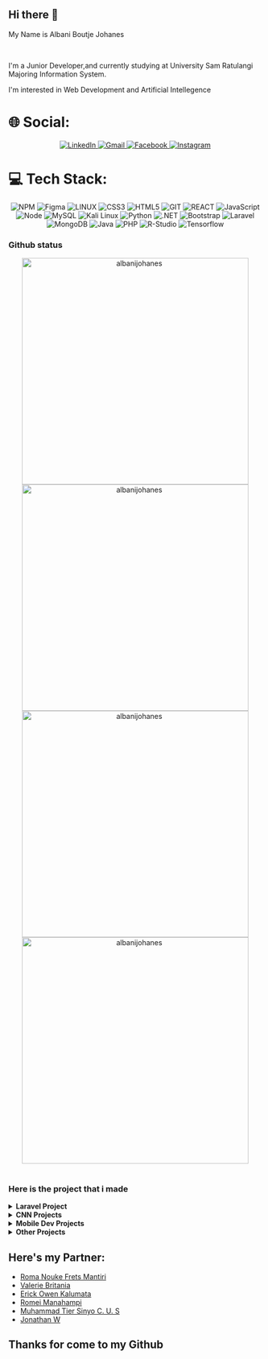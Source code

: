<h2>Hi there 👋</h2>

<p>My Name is Albani Boutje Johanes</p>
<br>
<p>I'm a Junior Developer,and currently studying at University Sam Ratulangi Majoring Information System.  </p>
<p>I'm interested in Web Development and Artificial Intellegence</p>

# 🌐 Social:

<div align="center">
  <a href='https://www.linkedin.com/in/albani-johanes-822459279/'>
  <img src='https://img.shields.io/badge/-LinkedIn-%230077B5?style=for-the-badge&logo=linkedin&logoColor=white' alt='LinkedIn'/>
  </a>
  <a href='mailto:albanibjl@gmail.com'>
  <img src='https://img.shields.io/badge/-Gmail-%23333?style=for-the-badge&logo=gmail&logoColor=white' alt='Gmail'/>
  </a>
  <a href='https://web.facebook.com/albani.bjl.5'>
    <img src='https://img.shields.io/badge/Facebook-1877F2?style=for-the-badge&logo=facebook&logoColor=white' alt='Facebook'>
  </a>
  <a href='https://www.instagram.com/albaniboutje'>
    <img src='https://img.shields.io/badge/Instagram-E4405F?style=for-the-badge&logo=instagram&logoColor=white' alt='Instagram'>
  </a>
</div>

# 💻 Tech Stack:

<div align="center">
  <img src='https://img.shields.io/badge/NPM-%23000000.svg?style=for-the-badge&logo=npm&logoColor=white' alt='NPM'>
  <img src='https://img.shields.io/badge/figma-%23F24E1E.svg?style=for-the-badge&logo=figma&logoColor=white' alt='Figma'>
  <img src='https://img.shields.io/badge/Linux-FCC624?style=for-the-badge&logo=linux&logoColor=black' alt='LINUX'>
  <img src='https://img.shields.io/badge/css3-%231572B6.svg?style=for-the-badge&logo=css3&logoColor=white' alt='CSS3'>
  <img src='https://img.shields.io/badge/html5-%23E34F26.svg?style=for-the-badge&logo=html5&logoColor=white' alt='HTML5'>
  <img src='https://img.shields.io/badge/GIT-E44C30?style=for-the-badge&logo=git&logoColor=white' alt='GIT'>
  <img src='https://img.shields.io/badge/React-002160?style=for-the-badge&logo=react&logoColor=61DAFB' alt='REACT'>
  <img src='https://img.shields.io/badge/JavaScript-F7DF1E?style=for-the-badge&logo=javascript&logoColor=black' alt='JavaScript'>
  <img src='https://img.shields.io/badge/Node.js-43853D?style=for-the-badge&logo=node.js&logoColor=white' alt='Node'>
  <img src='https://img.shields.io/badge/MySQL-005C84?style=for-the-badge&logo=mysql&logoColor=white' alt='MySQL'>
  <img src='https://img.shields.io/badge/Kali_Linux-557C94?style=for-the-badge&logo=kali-linux&logoColor=white' alt='Kali Linux'>
  <img src='https://img.shields.io/badge/Python-3776AB?style=for-the-badge&logo=python&logoColor=white' alt='Python'>
  <img src='https://img.shields.io/badge/.NET-5C2D91?style=for-the-badge&logo=.net&logoColor=white' alt='.NET'>
  <img src='https://img.shields.io/badge/Bootstrap-563D7C?style=for-the-badge&logo=bootstrap&logoColor=white' alt='Bootstrap'>
  <img src='https://img.shields.io/badge/Laravel-FF2D20?style=for-the-badge&logo=laravel&logoColor=white' alt='Laravel'>
  <img src='https://img.shields.io/badge/MongoDB-4EA94B?style=for-the-badge&logo=mongodb&logoColor=white' alt='MongoDB'>
  <img src='https://img.shields.io/badge/Java-ED8B00?style=for-the-badge&logo=openjdk&logoColor=white' alt='Java'>
  <img src='https://img.shields.io/badge/PHP-777BB4?style=for-the-badge&logo=php&logoColor=white' alt='PHP'>
  <img src='https://img.shields.io/badge/R-276DC3?style=for-the-badge&logo=r&logoColor=white' alt='R-Studio'>
  <img src='https://img.shields.io/badge/TensorFlow-FF6F00?style=for-the-badge&logo=tensorflow&logoColor=white' alt='Tensorflow'>
</div>

<h3>Github status</h3>

<div align="center">
   <a href="https://github.com/albanijohanes">
     <img src="https://github-readme-stats.vercel.app/api?username=albanijohanes&&include_all_commits=true&count_private=true&show_icons=true&theme=synthwave&hide_border=true" width="450" alt="albanijohanes"/>
     <img src="https://github-readme-streak-stats.herokuapp.com/?user=albanijohanes&theme=synthwave&hide_border=true&date_format=j%20M[%20Y]" width="450" alt="albanijohanes"/>
     <img src="https://github-readme-stats.vercel.app/api/top-langs/?username=albanijohanes&layout=compact&theme=synthwave" width="450"  alt="albanijohanes"/>
     <img src="https://github-profile-trophy.vercel.app/?username=albanijohanes&title=MultipleLang,Stars,Followers,Issues,Commits,Puller&row=2&column=3&layout=compact&theme=synthwave&no-frame=true&no-bg=true" width="450" alt="albanijohanes"/>
   </a>
</div>
<br>

<h3>Here is the project that i made</h3>
<details>	
  <br />
  <summary><b>Laravel Project</b></summary>
  	<ul>
      <li><a href="https://github.com/albanijohanes/crud-laravel">Crud-laravel</a></li>
      <li><a href="https://github.com/albanijohanes/laravel-react-api-crud">Crud laravel with front-end react and API</a></li>
      <li><a href="https://github.com/albanijohanes/project_gemastik">Porter Application featuring Roma Mantiri as Team Leader</a><span> The web: touleos.great-site.net</span></li>
      <li><a href="https://github.com/albanijohanes/riversky-laravel">Riversky as Information Application use laravel</a></li>
  	</ul>	
</details>

<details>
  <summary><b>CNN Projects</b></summary>
    <ul>
      <li><a href="https://github.com/albanijohanes/Identification-Banana">Identification Banana Using CNN</a></li>
      <li><a href="https://github.com/romanouke/Identifikasi-Suara-Burung-Weris">Identification of the Weris Bird Song using CNN and Mel-Frequency Cepstral Coefficients featuring Roma Mantiri as Team Leader</a></li>
    </ul>
</details>
<details>
  <summary><b>Mobile Dev Projects</b></summary>
    <ul>
      <li><a href="https://github.com/romanouke/BroCAF-Apps">BroCAF Application featuring Roma Mantiri as the Scrum Master</a></li>
    </ul>
</details>
<details>
  <summary><b>Other Projects</b></summary>
    <ul>
      <li><a href="https://github.com/albanijohanes/Arduino-Card-Detector">Card Detector Using Arduino as Door Security</a></li>
      <li><a href="https://github.com/albanijohanes/Riversky">PHP Native for web Riversky</a></li>
      <li><a href="https://github.com/albanijohanes/MVC_Sederhana">Project Simple MVC</a></li>
      <li><a href="https://github.com/albanijohanes/ProjectAutomataNFA">NFA Checker</a><span> The web: albani.epizy.com</span></li>
      <li><a href="https://github.com/albanijohanes/UAS-Programming">Project Final for Programming Semester 1</a></li>
      <li><a href="https://github.com/albanijohanes/Clock-Digital-Tkinter">Make a Clock Digital GUI using Python TKinter</a></li>
      <li><a href="https://github.com/albanijohanes/Sorting-Python">Make a InsertionSort and BubbleSort</a></li>
      <li><a href="https://github.com/albanijohanes/Calculator-Python-Tkinter">Make a Calculator GUI using Python TKinter</a></li>
    </ul>
</details>


<h2>Here's my Partner: </h2>
<ul>
  <li>
    <a href='https://github.com/romanouke'>
      Roma Nouke Frets Mantiri
    </a>
  </li>
  <li>
    <a href='https://github.com/vaylerie'>
      Valerie Britania
    </a>
  </li>
  <li>
    <a href='https://github.com/Latabuzz'>
      Erick Owen Kalumata
    </a>
  </li>
  <li>
    <a href='https://github.com/romeiaAlexander'>
      Romei Manahampi
    </a>
  </li>
  <li>
    <a href='https://github.com/Stalker-moment'>
      Muhammad Tier Sinyo C. U. S
    </a>
  </li>
  <li>
    <a href='https://github.com/joydozer'>
      Jonathan W
    </a>
  </li>
</ul>

<h2>Thanks for come to my Github</h2>


